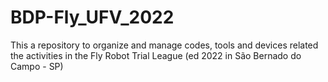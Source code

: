 # BDP-Fly_UFV_2022
This a repository to organize and manage codes, tools and devices related the activities in the Fly Robot Trial League (ed 2022 in São Bernado do Campo - SP)

